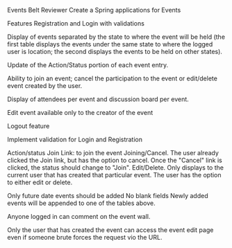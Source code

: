 Events Belt Reviewer
Create a Spring applications for Events

Features
Registration and Login with validations

Display of events separated by the state to where the event will be held (the first table displays the events under the same state to where the logged user is location; the second displays the events to be held on other states).

Update of the Action/Status portion of each event entry.

Ability to join an event; cancel the participation to the event or edit/delete event created by the user.

Display of attendees per event and discussion board per event.

Edit event available only to the creator of the event

Logout feature


Implement validation for Login and Registration

Action/status
Join Link: to join the event
Joining/Cancel. The user already clicked the Join link, but has the option to cancel. Once the "Cancel" link is clicked, the status should change to "Join".
Edit/Delete. Only displays to the current user that has created that particular event. The user has the option to either edit or delete.


Only future date events should be added
No blank fields
Newly added events will be appended to one of the tables above.

Anyone logged in can comment on the event wall.

Only the user that has created the event can access the event edit page even if someone brute forces the request vio the URL.